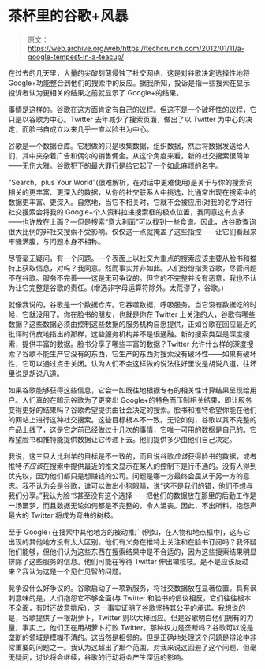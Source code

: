 # 茶杯里的谷歌+风暴 

> 原文：<https://web.archive.org/web/https://techcrunch.com/2012/01/11/a-google-tempest-in-a-teacup/>

在过去的几天里，大量的尖酸刻薄侵蚀了社交网络，这是对谷歌决定选择性地将 Google+功能整合到他们的搜索中的反应。据我所知，投诉是指一些搜索在显示投诉者认为更相关的结果之前就显示了 Google+的结果。

事情是这样的。谷歌在这方面肯定有自己的议程。但这不是一个破坏性的议程，它只是以谷歌为中心。Twitter 去年减少了搜索页面，做出了以 Twitter 为中心的决定，而脸书自成立以来几乎一直以脸书为中心。

谷歌是一个数据仓库。它想做的只是收集数据，组织数据，然后将数据发送给人们，其中夹杂着广告和偶尔的销售佣金。从这个角度来看，新的社交搜索很简单——无伤大雅。谷歌犯下的最大罪行是给它起了一个如此麻烦的名字。

“Search，plus Your World”(很难解析，在对话中更难使用)是关于与你的搜索词相关的更丰富、更深入的数据，从你的社交联系人中挑选，比通常出现在搜索中的数据更丰富、更深入。自然地，当它不相关时，它就不会被应用:对我的名字进行社交搜索会将我的 Google+个人资料拉进搜索框的极点位置，我同意这有点多——也许放在上面？—但是搜索“意大利面”可以找到一些食谱。因此，占谷歌查询很大比例的非社交搜索不受影响。仅仅这一点就掩盖了这些指控——让它们看起来牢骚满腹，与问题本身不相称。

尽管毫无疑问，有一个问题。一个表面上以社交为重点的搜索应该主要从脸书和推特上获取信息，对吗？我同意。然而事实并非如此。人们纷纷指责谷歌，尽管问题不在谷歌。服务不完善——这是无可争议的。但它的不完整并没有恶意，我也不认为让它完整是谷歌的责任。(增选非字母运算符除外。太荒谬了，谷歌。)

就像我说的，谷歌是一个数据仓库。它吞噬数据，呼吸服务。当它没有数据吃的时候，它就没用了。你在脸书的朋友，也就是你在 Twitter 上关注的人，谷歌有哪些数据？这些数据必须由控制这些数据的服务机构自愿提供，正如谷歌在回应最近的批评时俏皮地指出的那样，这些服务机构并不是很通融。新的搜索类型是深度搜索，提供丰富的数据。脸书分享了哪些丰富的数据？Twitter 允许什么样的深度搜索？谷歌不能生产它没有的东西，它生产的东西对搜索没有破坏性——如果有破坏性，它可以通过点击关闭。认为人们不会这样做的说法往好里说是胡说八道，往坏里说是胡说八道。

如果谷歌能够获得这些信息，它会一如既往地根据专有的相关性计算结果呈现给用户。人们真的在暗示谷歌为了更突出 Google+的特色而压制相关结果，即让服务变得更好的结果吗？谷歌希望提供由社会决定的搜索。脸书和推特希望你能在他们的网站上进行这种社交搜索。这些目标根本不一致。无论如何，谷歌以其不完整的产品上线了，这是它之前已经做过十几次的事情，它唯一可用的数据是自己的。它希望脸书和推特能提供数据让它传递下去。他们提供多少由他们自己决定。

我说，这三只大比利羊的目标是不一致的，而且说谷歌*应该*获得脸书的数据，或者推特*不应该*在搜索中提供最近的推文显示在某人的控制下是行不通的。没有人得到优先权，因为他们都只是想赚钱的公司。问题是哪一方最终会屈从于另一方的意志。我不认为会是谷歌，谁可以做出小狗眼睛，说“这不是我们的错，他们不想与我们分享。”我认为脸书甚至没有这个选择——把他们的数据放在那里的后勤工作是一场噩梦，而且数据无论如何都是不完整的，令人沮丧。因此，不出所料，抱怨声最大的 Twitter 将成为弯曲的树枝。

至于 Google+在搜索中其他地方的被动推广(例如，在人物和地点框中)，这与它出现的其他地方没有太大区别。他们有义务在推特上关注和在脸书订阅吗？我怀疑他们能够，但他们认为这些东西在搜索结果中是不合适的，因为这些搜索结果明显排除了这些服务的信息。他们可能在等待 Twitter 伸出橄榄枝。是不是应该反过来？我认为这是一个见仁见智的问题。

竞争没什么好争议的。谷歌启动了一项新服务，将社交数据放在显著位置。具有讽刺意味的是，人们抱怨它不够全面(与 Twitter 和脸书的倡议相反，它们往往根本不全面，有时还故意排斥)，这一事实证明了谷歌坚持其公平的承诺。我想说的是，谷歌提供了一根胡萝卜，Twitter 则以大棒回应。但是谷歌明白他们拥有的力量，事实上，他们正在用胡萝卜打败 Twitter。那种权力是垄断吗？谷歌可以说是垄断的领域是模糊不清的。这当然是相邻的，但是正确地处理这个问题是辩论中非常重要的问题之一。我认为这超出了那个范围，对我来说这回避了这个问题，但毫无疑问，讨论将会继续，谷歌的行动将会产生深远的影响。